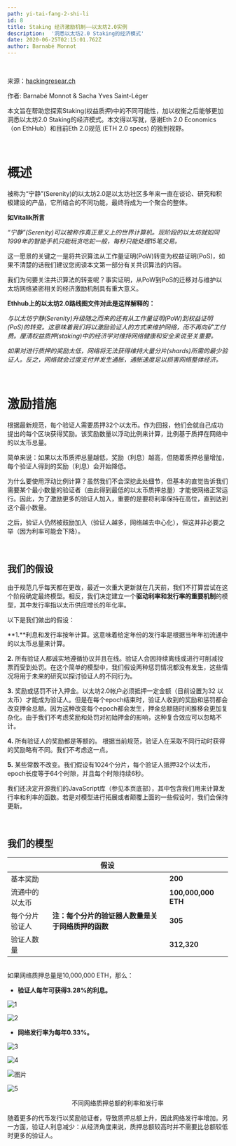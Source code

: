 ```yaml
---
path: yi-tai-fang-2-shi-li
id: 8
title: Staking 经济激励机制——以太坊2.0实例
description:  '洞悉以太坊2.0 Staking的经济模式' 
date: 2020-06-25T02:15:01.762Z
author: Barnabé Monnot
---
```


</br>

来源：[hackingresear.ch](http://hackingresear.ch/economic-incentives/)

作者: Barnabé Monnot & Sacha Yves Saint-Léger

本文旨在帮助您探索Staking(权益质押)中的不同可能性，加以权衡之后能够更加洞悉以太坊2.0 Staking的经济模式。本文得以写就，感谢Eth 2.0 Economics（on EthHub）和目前Eth 2.0规范 (ETH 2.0 specs) 的独到视野。



</br>

#   **概述**  

被称为“宁静”(Serenity)的以太坊2.0是以太坊社区多年来一直在谈论、研究和积极建设的产品，它所结合的不同功能，最终将成为一个聚合的整体。



**如Vitalik所言**

*“宁静”(Serenity)可以被称作真正意义上的世界计算机。现阶段的以太坊就如同1999年的智能手机只能玩贪吃蛇一般，每秒只能处理15笔交易。*



这一愿景的关键之一是将共识算法从工作量证明(PoW)转变为权益证明(PoS)，如果不清楚的话我们建议您阅读本文第一部分有关共识算法的内容。



我们为何要关注共识算法的转变呢？事实证明，从PoW到PoS的迁移对与维护以太坊网络紧密相关的经济激励机制具有重大意义。





**Ethhub上的以太坊2.0路线图文件对此是这样解释的：**



*与以太坊宁静(Serenity)升级随之而来的还有从工作量证明(PoW)到权益证明(PoS)的转变。这意味着我们将以激励验证人的方式来维护网络，而不再向矿工付费。厘清权益质押(staking)中的经济学对维持网络健康和安全来说至关重要。*



*如果对进行质押的奖励太低，网络将无法获得维持大量分片(shards)所需的最少验证人。反之，网络就会过度支付并发生通胀，通胀速度足以损害网络整体经济。*



</br>



# **激励措施**



根据最新规范，每个验证人需要质押32个以太币。作为回报，他们会就自己成功提出的每个区块获得奖励。该奖励数量以浮动比例来计算，比例基于质押在网络中的以太币总量。



简单来说：如果以太币质押总量越低，奖励（利息）越高，但随着质押总量增加，每个验证人得到的奖励（利息）会开始降低。



为什么要使用浮动比例计算？虽然我们不会深挖此处细节，但基本的直觉告诉我们需要某个最小数量的验证者（由此得到最低的以太币质押总量）才能使网络正常运行。因此，为了激励更多的验证人加入，重要的是要将利率保持在高位，直到达到这个最小数量。



之后，验证人仍然被鼓励加入（验证人越多，网络越去中心化），但这并非必要之举（因为利率可能会下降）。



</br>

## **我们的假设**



由于规范几乎每天都在更改，最近一次重大更新就在几天前，我们不打算尝试在这个阶段确定最终模型。相反，我们决定建立一个**驱动利率和发行率的重要机制**的模型，其中发行率指以太币供应增长的年化率。



以下是我们做出的假设：



**1.**利息和发行率按年计算。这意味着给定年份的发行率是根据当年年初流通中的以太币总量来计算。



**2.** 所有验证人都诚实地遵循协议并且在线。验证人会因持续离线或进行可削减投票而受到处罚。在这个简单的模型中，我们假设两种惩罚情况都没有发生，这些情况将用于未来的研究以探讨验证人的不同行为。



**3.** 奖励或惩罚不计入押金。以太坊2.0帐户必须抵押一定金额（目前设置为32 以太币）才能成为验证人。但是在每个epoch结束时，验证人收到的奖励和惩罚都会改变押金总额。因为这种改变每个epoch都会发生，押金总额随时间推移会更加复杂化。由于我们不考虑奖励和处罚对初始押金的影响，这种复合效应可以忽略不计。



**4.** 所有验证人的奖励都是等额的。 根据当前规范，验证人在采取不同行动时获得的奖励略有不同。我们不考虑这一点。



**5.** 某些常数不改变。我们假设有1024个分片，每个验证人抵押32个以太币，epoch长度等于64个时隙，并且每个时隙持续6秒。



我们还决定开源我们的JavaScript库（参见本页底部），其中包含我们用来计算发行率和利率的函数。若是对模型进行拓展或者颠覆上面的一些假设时，我们会保持更新。



</br>

## **我们的模型**

|                | **假设**                                           |                     |
| -------------- | -------------------------------------------------- | ------------------- |
| 基本奖励       |                                                    | **200**             |
| 流通中的以太币 |                                                    | **100,000,000 ETH** |
| 每个分片验证人 | **注：每个分片的验证器人数量是关于网络质押的函数** | **305**             |
| 验证人数量     |                                                    | **312,320**         |



![图片](data:image/gif;base64,iVBORw0KGgoAAAANSUhEUgAAAAEAAAABCAYAAAAfFcSJAAAADUlEQVQImWNgYGBgAAAABQABh6FO1AAAAABJRU5ErkJggg==)



如果网络质押总量是10,000,000 ETH，那么：



- **验证人每年可获得3.28%的利息。**



![1](https://i.ibb.co/8XsqL0s/1.png)

![2](https://i.ibb.co/Gk651qH/2-webp.jpg)



- **网络发行率为每年0.33%。**



![3](https://i.ibb.co/68Lc9B1/3.png)

![4](https://i.ibb.co/n6r6fHD/4-webp.jpg)

![图片](https://mmbiz.qpic.cn/mmbiz_gif/4EL2Q3tnbKibpZwUCPIIV1bzrA9Bj72oAbvhiaPnTwUE7asqqAXwdKtibSRTmMwC8fHaZSENNLLmzZ6RjACyQ1oPQ/640?wx_fmt=gif&tp=webp&wxfrom=5&wx_lazy=1)



![5](https://i.ibb.co/tQGd6Ph/5.png)



<center>不同网络质押总额的利率和发行率</center>



随着更多的代币发行以奖励验证者，导致质押总额上升，因此网络发行率增加。另一方面，验证人利息减少：从经济角度来说，质押总额较高时并不需要比总额较低时更多的验证人。